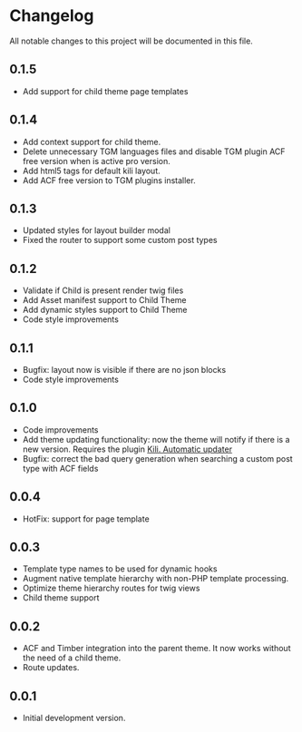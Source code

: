 # Changelog
All notable changes to this project will be documented in this file.

## 0.1.5
  * Add support for child theme page templates
## 0.1.4
  * Add context support for child theme.
  * Delete unnecessary TGM languages files and disable TGM plugin ACF free version when is active pro version.
  * Add html5 tags for default kili layout.
  * Add ACF free version to TGM plugins installer.
## 0.1.3
  * Updated styles for layout builder modal
  * Fixed the router to support some custom post types
## 0.1.2
  * Validate if Child is present render twig files
  * Add Asset manifest support to Child Theme
  * Add dynamic styles support to Child Theme
  * Code style improvements
## 0.1.1
  * Bugfix: layout now is visible if there are no json blocks
  * Code style improvements
## 0.1.0
  * Code improvements
  * Add theme updating functionality: now the theme will notify if there is a new version. Requires the plugin [Kili. Automatic updater](https://github.com/fabolivark/kili-automatic-updater)
  * Bugfix: correct the bad query generation when searching a custom post type with ACF fields
## 0.0.4
  * HotFix: support for page template
## 0.0.3
  * Template type names to be used for dynamic hooks
  * Augment native template hierarchy with non-PHP template processing.
  * Optimize theme hierarchy routes for twig views
  * Child theme support
## 0.0.2
  * ACF and Timber integration into the parent theme. It now works without the need of a child theme.
  * Route updates.
## 0.0.1
  * Initial development version.